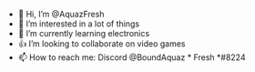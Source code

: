 - 👋 Hi, I’m @AquazFresh
- 👀 I’m interested in a lot of things 
- 🌱 I’m currently learning electronics 
- 👍 I’m looking to collaborate on video games 
- 📫 How to reach me: Discord @BoundAquaz * Fresh *#8224

<!---
AquazFresh/AquazFresh is a ✨ special ✨ repository because its `README.md` (this file) appears on your GitHub profile.
You can click the Preview link to take a look at your changes.
--->
